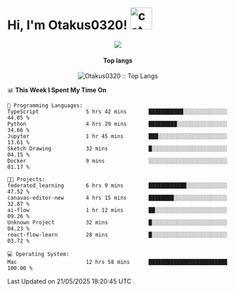 <h1> Hi, I'm Otakus0320! <img src="https://media.giphy.com/media/mGcNjsfWAjY5AEZNw6/giphy.gif" width="50" alt="cat"></h1>

<p align="center"><a href="https://wakatime.com/@044d69d0-1253-4f60-96b6-5d19a0f9dde5"><img src="https://wakatime.com/badge/user/044d69d0-1253-4f60-96b6-5d19a0f9dde5.svg" /></a></p>

<h4 align="center">Top langs</h4>

<p align="center"><img src="https://github-readme-stats.vercel.app/api/top-langs/?username=Otakus0320&langs_count=10&theme=tokyonight&layout=compact&timestamp={{random_number}}" alt="Otakus0320 :: Top Langs" /></p>

<!--START_SECTION:waka-->
📊 **This Week I Spent My Time On** 

```text
💬 Programming Languages: 
TypeScript               5 hrs 42 mins       ███████████░░░░░░░░░░░░░░   44.05 % 
Python                   4 hrs 29 mins       █████████░░░░░░░░░░░░░░░░   34.66 % 
Jupyter                  1 hr 45 mins        ███░░░░░░░░░░░░░░░░░░░░░░   13.61 % 
Sketch Drawing           32 mins             █░░░░░░░░░░░░░░░░░░░░░░░░   04.15 % 
Docker                   9 mins              ░░░░░░░░░░░░░░░░░░░░░░░░░   01.17 % 

🐱‍💻 Projects: 
federated_learning       6 hrs 9 mins        ████████████░░░░░░░░░░░░░   47.52 % 
canavas-editor-new       4 hrs 15 mins       ████████░░░░░░░░░░░░░░░░░   32.87 % 
ai-flow                  1 hr 12 mins        ██░░░░░░░░░░░░░░░░░░░░░░░   09.26 % 
Unknown Project          32 mins             █░░░░░░░░░░░░░░░░░░░░░░░░   04.23 % 
react-flow-learn         28 mins             █░░░░░░░░░░░░░░░░░░░░░░░░   03.72 % 

💻 Operating System: 
Mac                      12 hrs 58 mins      █████████████████████████   100.00 % 
```


 Last Updated on 21/05/2025 18:20:45 UTC
<!--END_SECTION:waka-->

